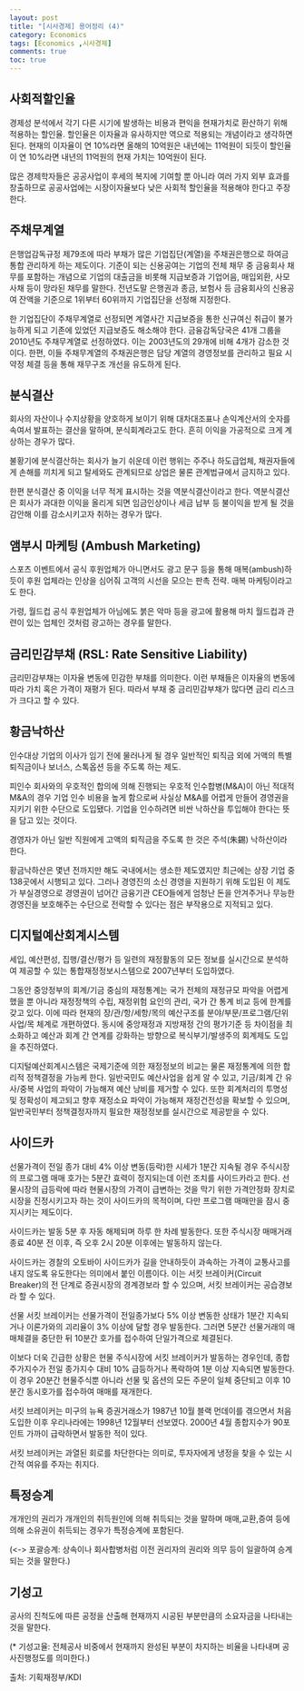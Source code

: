```yaml
---
layout: post
title: "[시사경제] 용어정리 (4)"
category: Economics
tags: [Economics ,시사경제]
comments: true
toc: true
---
```

## 사회적할인율

경제성 분석에서 각기 다른 시기에 발생하는 비용과 편익을 현재가치로 환산하기 위해 적용하는 할인율. 할인율은 이자율과 유사하지만 역으로 적용되는 개념이라고 생각하면 된다. 현재의 이자율이 연 10%라면 올해의 10억원은 내년에는 11억원이 되듯이 할인율이 연 10%라면 내년의 11억원의 현재 가치는 10억원이 된다.

많은 경제학자들은 공공사업이 후세의 복지에 기여할 뿐 아니라 여러 가지 외부 효과를 창출하므로 공공사업에는 시장이자율보다 낮은 사회적 할인율을 적용해야 한다고 주장한다.

## 주채무계열

은행업감독규정 제79조에 따라 부채가 많은 기업집단(계열)을 주채권은행으로 하여금 통합 관리하게 하는 제도이다. 기준이 되는 신용공여는 기업의 전체 채무 중 금융회사 채무를 포함하는 개념으로 기업의 대출금을 비롯해 지급보증과 기업어음, 매입외환, 사모사채 등이 망라된 채무를 말한다. 전년도말 은행권과 종금, 보험사 등 금융회사의 신용공여 잔액을 기준으로 1위부터 60위까지 기업집단을 선정해 지정한다.

한 기업집단이 주채무계열로 선정되면 계열사간 지급보증을 통한 신규여신 취급이 불가능하게 되고 기존에 있었던 지급보증도 해소해야 한다. 금융감독당국은 41개 그룹을 2010년도 주채무계열로 선정하였다. 이는 2003년도의 29개에 비해 4개가 감소한 것이다. 한편, 이들 주채무계열의 주채권은행은 담당 계열의 경영정보를 관리하고 필요 시 약정 체결 등을 통해 재무구조 개선을 유도하게 된다.

## 분식결산

회사의 자산이나 수지상황을 양호하게 보이기 위해 대차대조표나 손익계산서의 숫자를 속여서 발표하는 결산을 말하며, 분식회계라고도 한다. 흔히 이익을 가공적으로 크게 계상하는 경우가 많다.

불황기에 분식결산하는 회사가 늘기 쉬운데 이런 행위는 주주나 하도급업체, 채권자들에게 손해를 끼치게 되고 탈세와도 관계되므로 상업은 물론 관계법규에서 금지하고 있다. 

한편 분식결산 중 이익을 너무 적게 표시하는 것을 역분식결산이라고 한다. 역분식결산은 회사가 과대한 이익을 올리게 되면 임금인상이나 세금 납부 등 불이익을 받게 될 것을 감안해 이를 감소시키고자 취하는 경우가 많다.

## 앰부시 마케팅 (Ambush Marketing)

스포츠 이벤트에서 공식 후원업체가 아니면서도 광고 문구 등을 통해 매복(ambush)하듯이 후원 업체라는 인상을 심어줘 고객의 시선을 모으는 판촉 전략. 매복 마케팅이라고도 한다.

가령, 월드컵 공식 후원업체가 아님에도 붉은 악마 등을 광고에 활용해 마치 월드컵과 관련이 있는 업체인 것처럼 광고하는 경우를 말한다.

## 금리민감부채 (RSL: Rate Sensitive Liability)

금리민감부채는 이자율 변동에 민감한 부채를 의미한다. 이런 부채들은 이자율의 변동에 따라 가치 혹은 가격이 재평가 된다. 따라서 부채 중 금리민감부채가 많다면 금리 리스크가 크다고 할 수 있다.

## 황금낙하산

인수대상 기업의 이사가 임기 전에 물러나게 될 경우 일반적인 퇴직금 외에 거액의 특별 퇴직금이나 보너스, 스톡옵션 등을 주도록 하는 제도.

피인수 회사와의 우호적인 합의에 의해 진행되는 우호적 인수합병(M&A)이 아닌 적대적 M&A의 경우 기업 인수 비용을 높게 함으로써 사실상 M&A를 어렵게 만들어 경영권을 지키기 위한 수단으로 도입됐다. 기업을 인수하려면 비싼 낙하산을 투입해야 한다는 뜻을 담고 있는 것이다. 

경영자가 아닌 일반 직원에게 고액의 퇴직금을 주도록 한 것은 주석(朱錫) 낙하산이라 한다.

황금낙하산은 몇년 전까지만 해도 국내에서는 생소한 제도였지만 최근에는 상장 기업 중 138곳에서 시행되고 있다. 그러나 경영진의 소신 경영을 지원하기 위해 도입된 이 제도가 부실경영으로 경영권이 넘어간 금융기관 CEO들에게 엄청난 돈을 안겨주거나 무능한 경영진을 보호해주는 수단으로 전락할 수 있다는 점은 부작용으로 지적되고 있다.

## 디지털예산회계시스템

세입, 예산편성, 집행/결산/평가 등 일련의 재정활동의 모든 정보를 실시간으로 분석하여 제공할 수 있는 통합재정정보시스템으로 2007년부터 도입하였다.

그동안 중앙정부의 회계/기금 중심의 재정통계는 국가 전체의 재정규모 파악을 어렵게 했을 뿐 아니라 재정정책의 수립, 재정위험 요인의 관리, 국가 간 통계 비교 등에 한계를 갖고 있다. 이에 따라 현재의 장/관/항/세항/목의 예산구조를 분야/부문/프로그램/단위사업/목 체계로 개편하였다. 동시에 중앙재정과 지방재정 간의 평가기준 등 차이점을 최소화하고 예산과 회계 간 연계를 강화하는 방향으로 복식부기/발생주의 회계제도 도입을 추진하였다.

디지털예산회계시스템은 국제기준에 의한 재정정보의 비교는 물론 재정통계에 의한 합리적 정책결정을 가능케 한다. 일반국민도 예산사업을 쉽게 알 수 있고, 기금/회계 간 유사/중복 사업의 파악이 가능해져 예산 낭비를 제거할 수 있다. 또한 회계처리의 투명성 및 정확성이 제고되고 향후 재정소요 파악이 가능해져 재정건전성을 확보할 수 있으며, 일반국민부터 정책결정자까지 필요한 재정정보를 실시간으로 제공받을 수 있다.

## 사이드카

선물가격이 전일 종가 대비 4% 이상 변동(등락)한 시세가 1분간 지속될 경우 주식시장의 프로그램 매매 호가는 5분간 효력이 정지되는데 이런 조치를 사이드카라고 한다. 선물시장의 급등락에 따라 현물시장의 가격이 급변하는 것을 막기 위한 가격안정화 장치로 시장을 진정시키고자 하는 것이 사이드카의 목적이며, 다만 프로그램 매매만을 잠시 중지시키는 제도이다. 

사이드카는 발동 5분 후 자동 해제되며 하루 한 차례 발동한다. 또한 주식시장 매매거래 종료 40분 전 이후, 즉 오후 2시 20분 이후에는 발동하지 않는다.

사이드카는 경찰의 오토바이 사이드카가 길을 안내하듯이 과속하는 가격이 교통사고를 내지 않도록 유도한다는 의미에서 붙인 이름이다. 이는 서킷 브레이커(Circuit Breaker)의 전 단계로 증권시장의 경계경보라 할 수 있으며, 서킷 브레이커는 공습경보라 할 수 있다. 

선물 서킷 브레이커는 선물가격이 전일종가보다 5% 이상 변동한 상태가 1분간 지속되거나 이론가와의 괴리율이 3% 이상에 달할 경우 발동한다. 그러면 5분간 선물거래의 매매체결을 중단한 뒤 10분간 호가를 접수하여 단일가격으로 체결된다.

이보다 더욱 긴급한 상황은 현물 주식시장에 서킷 브레이커가 발동하는 경우인데, 종합주가지수가 전일 종가지수 대비 10% 급등하거나 폭락하여 1분 이상 지속되면 발동한다. 이 경우 20분간 현물주식뿐 아니라 선물 및 옵션의 모든 주문이 일체 중단되고 이후 10분간 동시호가를 접수하여 매매를 재개한다.

서킷 브레이커는 미구의 뉴욕 증권거래소가 1987년 10월 블랙 먼데이를 겪으면서 처음 도입한 이후 우리나라에는 1998년 12월부터 선보였다. 2000년 4월 종합지수가 90포인트 가까이 급락하면서 발동한 적이 있다.

서킷 브레이커는 과열된 회로를 차단한다는 의미로, 투자자에게 냉정을 찾을 수 있는 시간적 여유를 주자는 취지다.

## 특정승계

개개인의 권리가 개개인의 취득원인에 의해 취득되는 것을 말하며 매매,교환,증여 등에 의해 소유권이 취득되는 경우가 특정승계에 포함된다.

(<-> 포괄승계: 상속이나 회사합병처럼 이전 권리자의 권리와 의무 등이 일괄하여 승계되는 것을 말한다.)

## 기성고

공사의 진척도에 따른 공정을 산출해 현재까지 시공된 부분만큼의 소요자금을 나타내는 것을 말한다.

(* 기성고율: 전체공사 비중에서 현재까지 완성된 부분이 차지하는 비율을 나타내며 공사진행정도를 의미한다.)

출처: 기획재정부/KDI